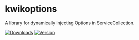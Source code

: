 # kwikoptions
A library for dynamically injecting Options in ServiceCollection.

 [![Downloads](https://img.shields.io/nuget/dt/KwikOptions?style=for-the-badge)](https://www.nuget.org/packages/KwikOptions/)
 [![Version](https://img.shields.io/nuget/v/KwikOptions?style=for-the-badge)](https://www.nuget.org/packages/KwikOptions/)
